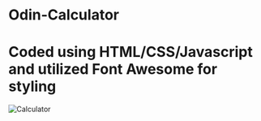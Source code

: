 # Odin-Calculator
# Coded using HTML/CSS/Javascript and utilized Font Awesome for styling  
![Calculator](https://user-images.githubusercontent.com/87039063/181996530-7ed66dff-9c84-4923-aafa-9c0ee5e2dff1.png)
